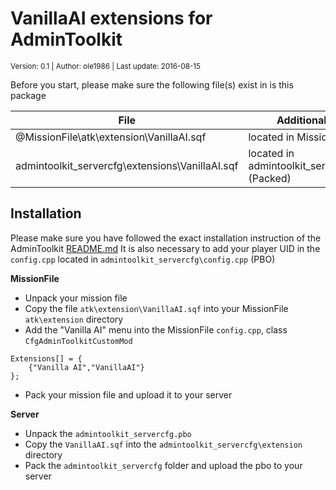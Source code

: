 # VanillaAI extensions for AdminToolkit
<sup>Version: 0.1 | Author: ole1986 | Last update: 2016-08-15</sup>

Before you start, please make sure the following file(s) exist in is this package 

| File                                            | Additional Info                       
| ---                                             | ---
| @MissionFile\atk\extension\VanillaAI.sqf         | located in MissionFile
| admintoolkit\_servercfg\extensions\VanillaAI.sqf | located in admintoolkit_servercfg.pbo (Packed)                
 
## Installation

Please make sure you have followed the exact installation instruction of the AdminToolkit <a href="../README.md">README.md</a>
It is also necessary to add your player UID in the `config.cpp` located in `admintoolkit_servercfg\config.cpp` (PBO)

**MissionFile**

+ Unpack your mission file
+ Copy the file `atk\extension\VanillaAI.sqf` into your MissionFile `atk\extension` directory
+ Add the "Vanilla AI" menu into the MissionFile `config.cpp`, class `CfgAdminToolkitCustomMod`

```
Extensions[] = {
	{"Vanilla AI","VanillaAI"}
};
```

+ Pack your mission file and upload it to your server

**Server**

+ Unpack the `admintoolkit_servercfg.pbo`
+ Copy the `VanillaAI.sqf` into the `admintoolkit_servercfg\extension` directory
+ Pack the `admintoolkit_servercfg` folder and upload the pbo to your server